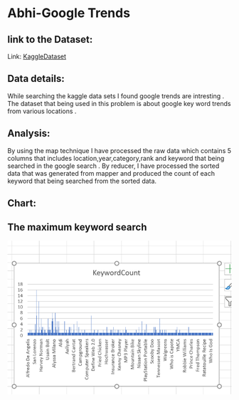 
# Abhi-Google Trends
## link to the Dataset:
Link: [KaggleDataset](https://www.kaggle.com/dhruvildave/google-trends-dataset)

## Data details:
While searching the kaggle data sets I found google trends are intresting .
The dataset that being used in this problem is about google key word trends from various locations .

## Analysis:
By using the map technique I have processed the raw data which contains 5 columns that includes location,year,category,rank and keyword that being searched in the google search .
By reducer, I have processed the sorted data that was generated from mapper and produced  the count of each keyword that being searched from the sorted data.


## Chart:
## The maximum keyword search<br>
![image](https://github.com/AbhiRam0099/map-reduce-abhi/blob/main/tendcount.PNG)


